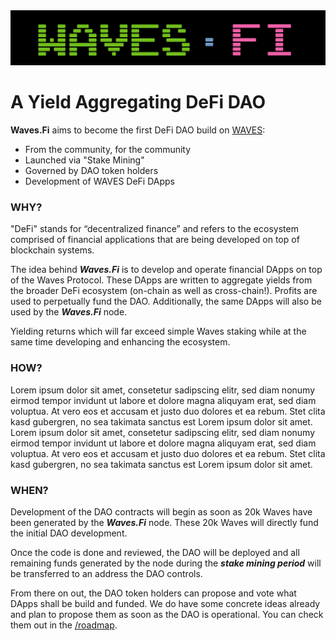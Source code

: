 <img src="assets/wavesfilogo.png" class="detail_header">

# A Yield Aggregating DeFi DAO

**Waves.Fi** aims to become the first DeFi DAO build on [WAVES](https://waves.tech):

- From the community, for the community
- Launched via "Stake Mining"
- Governed by DAO token holders
- Development of WAVES DeFi DApps 


### WHY?

"DeFi" stands for “decentralized finance” and refers to the ecosystem comprised of financial applications that are being developed on top of blockchain systems. 

The idea behind ***Waves.Fi*** is to develop and operate financial DApps on top of the Waves Protocol. These DApps are written to aggregate yields from the broader DeFi ecosystem (on-chain as well as cross-chain!). Profits are used to perpetually fund the DAO. Additionally, the same DApps will also be used by the ***Waves.Fi*** node. 

Yielding returns which will far exceed simple Waves staking while at the same time developing and enhancing the ecosystem.


### HOW?

Lorem ipsum dolor sit amet, consetetur sadipscing elitr, sed diam nonumy eirmod tempor invidunt ut labore et dolore magna aliquyam erat, sed diam voluptua. At vero eos et accusam et justo duo dolores et ea rebum. Stet clita kasd gubergren, no sea takimata sanctus est Lorem ipsum dolor sit amet. Lorem ipsum dolor sit amet, consetetur sadipscing elitr, sed diam nonumy eirmod tempor invidunt ut labore et dolore magna aliquyam erat, sed diam voluptua. At vero eos et accusam et justo duo dolores et ea rebum. Stet clita kasd gubergren, no sea takimata sanctus est Lorem ipsum dolor sit amet.


### WHEN?

Development of the DAO contracts will begin as soon as 20k Waves have been generated by the ***Waves.Fi*** node. These 20k Waves will directly fund the initial DAO development.

Once the code is done and reviewed, the DAO will be deployed and all remaining funds generated by the node during the ***stake mining period*** will be transferred to an address the DAO controls.

From there on out, the DAO token holders can propose and vote what DApps shall be build and funded. We do have some concrete ideas already and plan to propose them as soon as the DAO is operational. You can check them out in the [/roadmap](roadmap).




